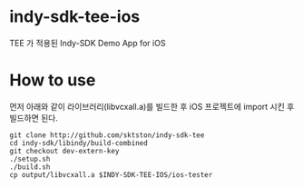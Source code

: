 # indy-sdk-tee-ios
TEE 가 적용된 Indy-SDK Demo App for iOS

# How to use

먼저 아래와 같이 라이브러리(libvcxall.a)를 빌드한 후 iOS 프로젝트에 import 시킨 후 빌드하면 된다.

```
git clone http://github.com/sktston/indy-sdk-tee
cd indy-sdk/libindy/build-combined
git checkout dev-extern-key
./setup.sh
./build.sh
cp output/libvcxall.a $INDY-SDK-TEE-IOS/ios-tester
```
